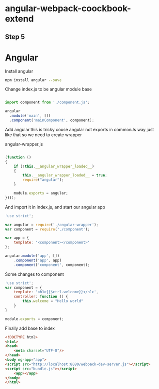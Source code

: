 angular-webpack-coockbook-extend
============

## Step 5

# Angular

Install angular

```sh
npm install angular --save
```

Change index.js to be angular module base

```js

import component from './component.js';

angular
  .module('main', [])
  .component('mainComponent', component);

```

Add angular this is tricky couse angular not exports in commonJs way just like that so we need to create wrapper

angular-wrapper.js

```js

(function ()
{
    if (!this.__angular_wrapper_loaded__)
    {
        this.__angular_wrapper_loaded__ = true;
        require("angular");
    }

    module.exports = angular;
})();
```

And import it in index.js, and start our angular app

```js
'use strict';

var angular = require('./angular-wrapper');
var component = require('./component');

var app = {
    template: '<component></component>'
};

angular.module('app', [])
    .component('app', app)
    .component('component', component);
```

Some changes to component
```js
'use strict';
var component = {
    template: '<h1>{{$ctrl.welcome}}</h1>',
    controller: function () {
        this.welcome = "Hello world"
    }
}

module.exports = component;

```

Finally add base <app> to index

```html
<!DOCTYPE html>
<html>
<head>
    <meta charset="UTF-8"/>
</head>
<body ng-app="app">
<script src="http://localhost:8080/webpack-dev-server.js"></script>
<script src="bundle.js"></script>
    <app></app>
</body>
</html>
```
